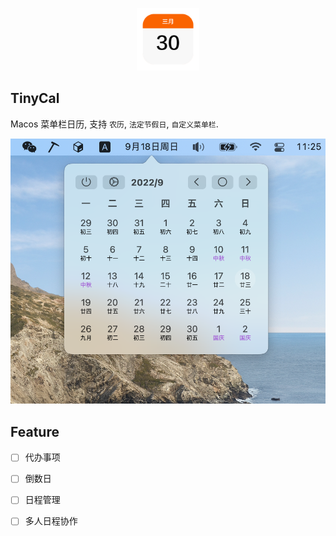 
<div align="center">
  <p>
    <img width="100" src="./logo.png">
  </p>
</div>

## TinyCal

Macos 菜单栏日历, 支持 `农历`, `法定节假日`, `自定义菜单栏`.

![](./preview.png 'size:50%')

## Feature

- [ ] 代办事项
- [ ] 倒数日
- [ ] 日程管理
- [ ] 多人日程协作

